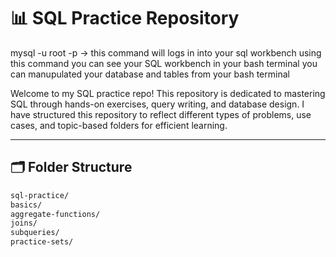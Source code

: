 # 📊 SQL Practice Repository
mysql -u root -p -> this command will logs in into your sql workbench
using this command you can see your SQL workbench in your bash terminal 
you can manupulated your database and tables from your bash terminal 

Welcome to my SQL practice repo! This repository is dedicated to mastering SQL through hands-on exercises, query writing, and database design. I have structured this repository to reflect different types of problems, use cases, and topic-based folders for efficient learning.

---

## 🗂️ Folder Structure

```bash
sql-practice/
basics/
aggregate-functions/
joins/
subqueries/
practice-sets/